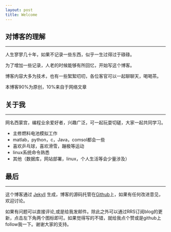 ```yaml
---
layout: post
title: Welcome
---
```


## 对博客的理解
----

人生寥寥几十年，如果不记录一些东西，似乎一生过得过于碌碌。

为了增加一些记录，人老的时候能够有所回忆，开始写这个博客。

博客内容大多为技术，也有一些絮絮叨叨，各位客官可以一起聊聊天，喝喝茶。

本博客90%为原创，10%来自于网络文章

## 关于我
---
网名西蒙宫，编程业余爱好者，兴趣广泛，可一起玩耍切磋，大家一起共同学习。

-   主修燃料电池模拟工作
-   matlab，python，c，Java，comsol都会一些
-   喜欢乒乓球，喜欢滑雪，蹦极等运动
-   linux系统命令熟悉
-   其他（数据库，网站部署，linux，个人生活等会少量涉及）


## 最后
---
这个博客通过 [Jekyll](http://jekyllrb.com/) 生成，博客的源码托管在[Github](https://github.com/gj3169/gj3169.github.io)上，如果有任何改进意见，欢迎讨论。

如果有问题可以直接评论,或是给我发邮件。除此之外可以通过RRS订阅blog的更新，点击左下角两个图标即可。如果觉得写的不错，就给我点个赞或是github上follow我一下。谢谢大家的支持。